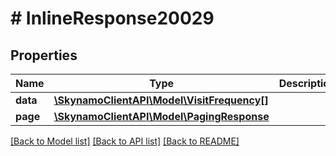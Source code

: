 # # InlineResponse20029

## Properties

Name | Type | Description | Notes
------------ | ------------- | ------------- | -------------
**data** | [**\SkynamoClientAPI\Model\VisitFrequency[]**](VisitFrequency.md) |  | [optional]
**page** | [**\SkynamoClientAPI\Model\PagingResponse**](PagingResponse.md) |  | [optional]

[[Back to Model list]](../../README.md#models) [[Back to API list]](../../README.md#endpoints) [[Back to README]](../../README.md)
